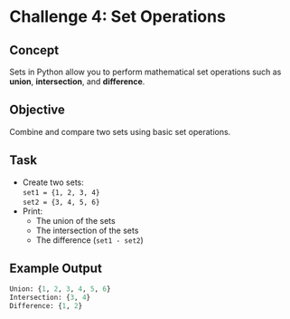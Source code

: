 # Challenge 4: Set Operations

## Concept
Sets in Python allow you to perform mathematical set operations such as **union**, **intersection**, and **difference**.

## Objective
Combine and compare two sets using basic set operations.

## Task
- Create two sets:  
  `set1 = {1, 2, 3, 4}`  
  `set2 = {3, 4, 5, 6}`  
- Print:
  - The union of the sets
  - The intersection of the sets
  - The difference (`set1 - set2`)

## Example Output
```python
Union: {1, 2, 3, 4, 5, 6}
Intersection: {3, 4}
Difference: {1, 2}

